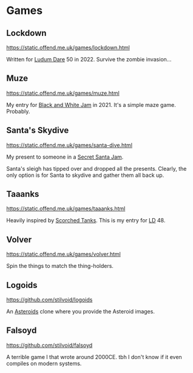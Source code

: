 # Games

## Lockdown

<https://static.offend.me.uk/games/lockdown.html>

Written for [Ludum Dare](https://ludumdare.com/) 50 in 2022.
Survive the zombie invasion...

## Muze

<https://static.offend.me.uk/games/muze.html>

My entry for [Black and White Jam](https://itch.io/jam/black-and-white-jam) in 2021.
It's a simple maze game. Probably.

## Santa's Skydive

<https://static.offend.me.uk/games/santa-dive.html>

My present to someone in a [Secret Santa Jam](https://itch.io/jam/secret-santa).

Santa's sleigh has tipped over and dropped all the presents.
Clearly, the only option is for Santa to skydive and gather them all back up.

## Taaanks

<https://static.offend.me.uk/games/taaanks.html>

Heavily inspired by [Scorched Tanks](https://en.wikipedia.org/wiki/Scorched_Tanks).
This is my entry for [LD](https://ludumdare.com/) 48.

## Volver

<https://static.offend.me.uk/games/volver.html>

Spin the things to match the thing-holders.

## Logoids

<https://github.com/stilvoid/logoids>

An [Asteroids](https://en.wikipedia.org/wiki/Asteroids_(video_game)) clone where you provide the Asteroid images.

## Falsoyd

<https://github.com/stilvoid/falsoyd>

A terrible game I that wrote around 2000CE.
tbh I don't know if it even compiles on modern systems.
